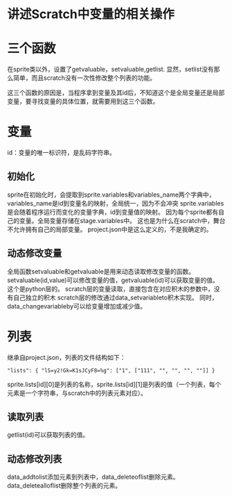 # 讲述Scratch中变量的相关操作
# 三个函数
在sprite类以外，设置了getvaluable，setvaluable,getlist.
显然，setlist没有那么简单，而且scratch没有一次性修改整个列表的功能。

这三个函数的原因是，当程序拿到变量及其id后，不知道这个是全局变量还是局部变量，要寻找变量的具体位置，就需要用到这三个函数。

# 变量
id：变量的唯一标识符，是乱码字符串。

## 初始化
sprite在初始化时，会提取到sprite.variables和variables_name两个字典中，
variables_name是id到变量名的映射，全局统一，因为不会冲突
sprite.variables是会随着程序运行而变化的变量字典，id到变量值的映射。
因为每个sprite都有自己的变量。全局变量存储在stage.variables中。
这也是为什么在scratch中，舞台不允许拥有自己的局部变量。
project.json中是这么定义的，不是我确定的。

## 动态修改变量
全局函数setvaluable和getvaluable是用来动态读取修改变量的函数。
setvaluable(id,value)可以修改变量的值，getvaluable(id)可以获取变量的值。
这个是python层的。
scratch层的变量读取，直接包含在对应积木的参数中，没有自己独立的积木
scratch层的修改通过data_setvariableto积木实现。
同时，data_changevariableby可以给变量增加或减少值。

# 列表
继承自project.json，列表的文件结构如下：
```
"lists": { "lS=y2!Gk=K1sJCyF8=%g": ["1", ["111", "", "", "", ""]] }
```
sprite.lists[id][0]是列表的名称，sprite.lists[id][1]是列表的值（一个列表，每个元素是一个字符串，与scratch中的列表元素对应）。  
## 读取列表
getlist(id)可以获取列表的值。
## 动态修改列表
data_addtolist添加元素到列表中，data_deleteoflist删除元素。
data_deletealloflist删除整个列表的元素。

